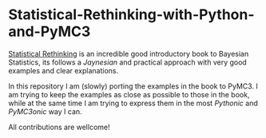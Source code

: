 # Statistical-Rethinking-with-Python-and-PyMC3

[Statistical Rethinking](http://xcelab.net/rm/statistical-rethinking/) is an incredible good introductory book to Bayesian Statistics, its follows a _Jaynesian_ and practical approach with very good examples and clear explanations.

In this repository I am (slowly) porting the examples in the book to PyMC3. I am trying to keep the examples as close as possible to those in the book, while at the same time I am trying to express them in the most _Pythonic_ and _PyMC3onic_ way I can. 

All contributions are wellcome!

